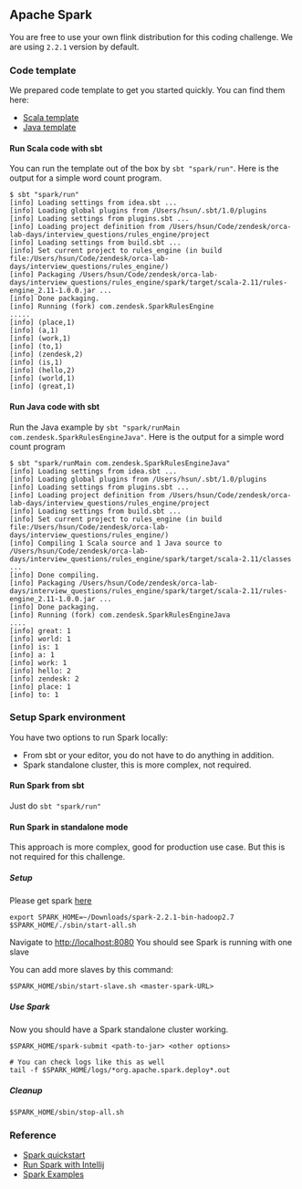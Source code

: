 ## Apache Spark
You are free to use your own flink distribution for this coding challenge.
We are using `2.2.1` version by default.

### Code template
We prepared code template to get you started quickly. You can find them here:

- [Scala template](./src/main/scala/com/zendesk/SparkRulesEngine.scala)
- [Java template](./src/main/java/com/zendesk/SparkRulesEngineJava.java)

#### Run Scala code with sbt
You can run the template out of the box by `sbt "spark/run"`.
Here is the output for a simple word count program.

```
$ sbt "spark/run"
[info] Loading settings from idea.sbt ...
[info] Loading global plugins from /Users/hsun/.sbt/1.0/plugins
[info] Loading settings from plugins.sbt ...
[info] Loading project definition from /Users/hsun/Code/zendesk/orca-lab-days/interview_questions/rules_engine/project
[info] Loading settings from build.sbt ...
[info] Set current project to rules_engine (in build file:/Users/hsun/Code/zendesk/orca-lab-days/interview_questions/rules_engine/)
[info] Packaging /Users/hsun/Code/zendesk/orca-lab-days/interview_questions/rules_engine/spark/target/scala-2.11/rules-engine_2.11-1.0.0.jar ...
[info] Done packaging.
[info] Running (fork) com.zendesk.SparkRulesEngine
.....
[info] (place,1)
[info] (a,1)
[info] (work,1)
[info] (to,1)
[info] (zendesk,2)
[info] (is,1)
[info] (hello,2)
[info] (world,1)
[info] (great,1)
```

#### Run Java code with sbt
Run the Java example by `sbt "spark/runMain com.zendesk.SparkRulesEngineJava"`.
Here is the output for a simple word count program

```
$ sbt "spark/runMain com.zendesk.SparkRulesEngineJava"
[info] Loading settings from idea.sbt ...
[info] Loading global plugins from /Users/hsun/.sbt/1.0/plugins
[info] Loading settings from plugins.sbt ...
[info] Loading project definition from /Users/hsun/Code/zendesk/orca-lab-days/interview_questions/rules_engine/project
[info] Loading settings from build.sbt ...
[info] Set current project to rules_engine (in build file:/Users/hsun/Code/zendesk/orca-lab-days/interview_questions/rules_engine/)
[info] Compiling 1 Scala source and 1 Java source to /Users/hsun/Code/zendesk/orca-lab-days/interview_questions/rules_engine/spark/target/scala-2.11/classes ...
[info] Done compiling.
[info] Packaging /Users/hsun/Code/zendesk/orca-lab-days/interview_questions/rules_engine/spark/target/scala-2.11/rules-engine_2.11-1.0.0.jar ...
[info] Done packaging.
[info] Running (fork) com.zendesk.SparkRulesEngineJava
....
[info] great: 1
[info] world: 1
[info] is: 1
[info] a: 1
[info] work: 1
[info] hello: 2
[info] zendesk: 2
[info] place: 1
[info] to: 1
```

### Setup Spark environment
You have two options to run Spark locally:
- From sbt or your editor, you do not have to do anything in addition.
- Spark standalone cluster, this is more complex, not required.

#### Run Spark from sbt
Just do `sbt "spark/run"`

#### Run Spark in standalone mode
This approach is more complex, good for production use case.
But this is not required for this challenge.

##### Setup
Please get spark [here](https://www.apache.org/dyn/closer.lua/spark/spark-2.2.1/spark-2.2.1-bin-hadoop2.7.tgz)
```
export SPARK_HOME=~/Downloads/spark-2.2.1-bin-hadoop2.7
$SPARK_HOME/./sbin/start-all.sh
```
Navigate to [http://localhost:8080](http://localhost:8080)
You should see Spark is running with one slave

You can add more slaves by this command:
```
$SPARK_HOME/sbin/start-slave.sh <master-spark-URL>
```

##### Use Spark
Now you should have a Spark standalone cluster working.

```
$SPARK_HOME/spark-submit <path-to-jar> <other options>

# You can check logs like this as well
tail -f $SPARK_HOME/logs/*org.apache.spark.deploy*.out
```

##### Cleanup
```
$SPARK_HOME/sbin/stop-all.sh
```

### Reference
- [Spark quickstart](https://spark.apache.org/docs/latest/quick-start.html)
- [Run Spark with Intellij](http://blog.miz.space/tutorial/2016/08/30/how-to-integrate-spark-intellij-idea-and-scala-install-setup-ubuntu-windows-mac)
- [Spark Examples](https://github.com/apache/spark/tree/v2.2.1/examples/src/main)
